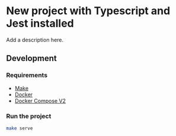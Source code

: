 # New project with Typescript and Jest installed
Add a description here.

## Development

### Requirements

- [Make](https://www.gnu.org/software/make/)
- [Docker](https://www.docker.com/)
- [Docker Compose V2](https://docs.docker.com/compose/)

### Run the project

```bash
make serve
```
